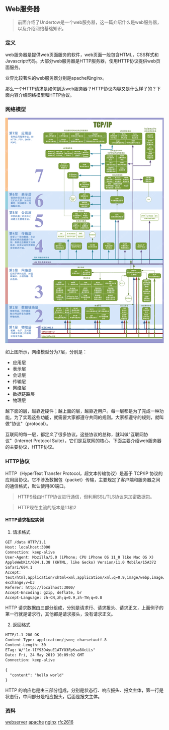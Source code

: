 ## Web服务器

> 前面介绍了Undertow是一个web服务器，这一篇介绍什么是web服务器，以及介绍网络基础知识。

### 定义
web服务器是提供web页面服务的软件，web页面一般包含HTML，CSS样式和Javascript代码。大部分web服务器是HTTP服务器，使用HTTP协议提供web页面服务。

业界比较著名的web服务器分别是apache和nginx。

那么一个HTTP请求是如何到达web服务器？HTTP协议内容又是什么样子的？下面内容介绍网络模型和HTTP协议。

### 网络模型
![](../images/2.1-OSI7.gif)

如上图所示，网络模型分为7层，分别是：
- 应用层
- 表示层
- 会话层
- 传输层
- 网络层
- 数据链路层
- 物理层

越下面的层，越靠近硬件；越上面的层，越靠近用户。每一层都是为了完成一种功能。为了实现这些功能，就需要大家都遵守共同的规则。大家都遵守的规则，就叫做"协议"（protocol）。

互联网的每一层，都定义了很多协议。这些协议的总称，就叫做"互联网协议"（Internet Protocol Suite），它们是互联网的核心，下面主要介绍web服务器的主要协议，HTTP协议。

### HTTP协议
HTTP（HyperText Transfer Protocol，超文本传输协议）是基于 TCP/IP 协议的应用层协议。它不涉及数据包（packet）传输，主要规定了客户端和服务器之间的通信格式，默认使用80端口。

> HTTPS经由HTTP协议进行通信，但利用SSL/TLS协议来加密数据包。

> HTTP现在主流的版本是1.1和2

#### HTTP请求相应实例
1. 请求格式
```
GET /data HTTP/1.1
Host: localhost:3000
Connection: keep-alive
User-Agent: Mozilla/5.0 (iPhone; CPU iPhone OS 11_0 like Mac OS X) AppleWebKit/604.1.38 (KHTML, like Gecko) Version/11.0 Mobile/15A372 Safari/604.1
Accept: text/html,application/xhtml+xml,application/xml;q=0.9,image/webp,image/apng,*/*;q=0.8,application/signed-exchange;v=b3
Referer: http://localhost:3000/
Accept-Encoding: gzip, deflate, br
Accept-Language: zh-CN,zh;q=0.9,zh-TW;q=0.8
```

HTTP 请求数据由三部分组成，分别是请求行、请求报头、请求正文，上面例子的第一行就是请求行，其他都是请求报头，没有请求正文。

2. 返回格式
```
HTTP/1.1 200 OK
Content-Type: application/json; charset=utf-8
Content-Length: 30
ETag: W/"1e-lIY93D4yuE1ATYO3FpKsa8XcLLs"
Date: Fri, 24 May 2019 10:09:02 GMT
Connection: keep-alive

{
  "content": "hello world"
}
```

HTTP 的响应也是由三部分组成，分别是状态行、响应报头、报文主体，第一行是状态行，中间部分是相应报头，后面是报文主体。

### 资料
[webserver](https://en.wikipedia.org/wiki/Web_server)
[apache](https://httpd.apache.org/)
[nginx](https://nginx.org/en/)
[rfc2616](https://tools.ietf.org/html/rfc2616)